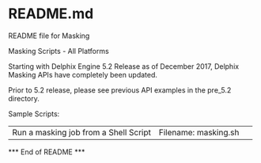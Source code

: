 # README.md

README file for Masking 

Masking Scripts - All Platforms

Starting with Delphix Engine 5.2 Release as of December 2017, Delphix Masking APIs have completely been updated.  

Prior to 5.2 release, please see previous API examples in the pre_5.2 directory.

Sample Scripts:

<table width="800">
  <tr><td width="60%">Run a masking job from a Shell Script</td><td>Filename: masking.sh</td></tr>
</table>
 

*** End of README ***
